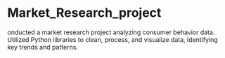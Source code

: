 # Market_Research_project
onducted a market research project analyzing consumer behavior data. Utilized Python libraries to clean, process, and visualize data, identifying key trends and patterns.
